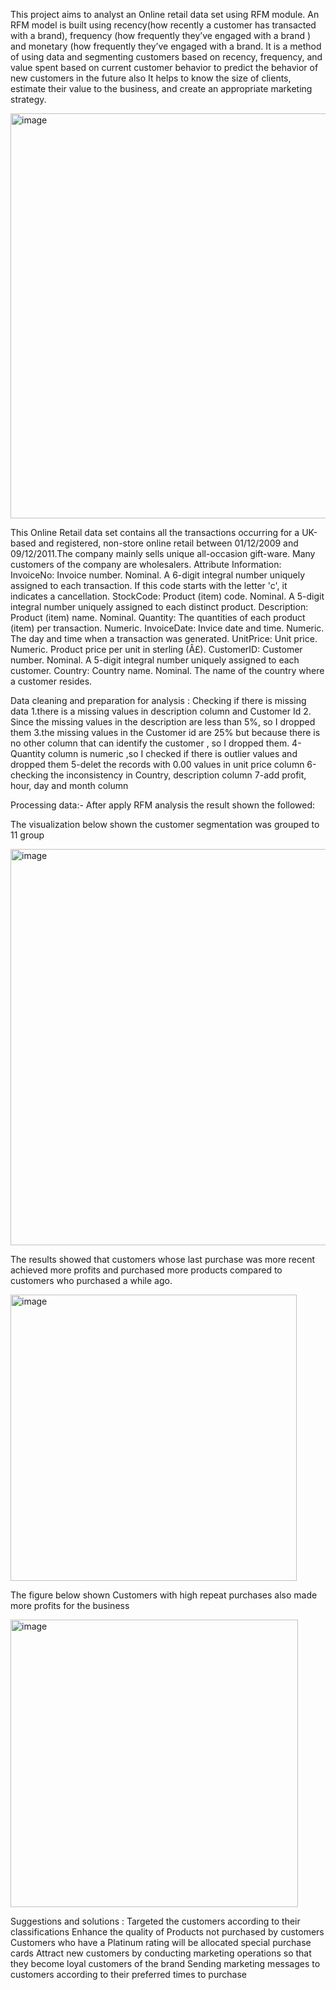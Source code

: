  This project aims to analyst an Online retail data set using RFM module.
 An RFM model is built using recency(how recently a customer has transacted with a brand), 
 frequency (how frequently they’ve engaged with a brand ) 
 and monetary (how frequently they’ve engaged with a brand. 
 It is a method of using data and segmenting customers based on recency, frequency, and value spent based on current customer behavior to predict the behavior of new customers in the future 
 also It helps to know the size of clients, estimate their value to the business, and create an appropriate marketing strategy.

  <img width="648" alt="image" src="https://github.com/aliabintsaleh/Online_Retail/assets/159874711/e244ab95-3f03-4e3b-b827-858eac1704ff">

 This Online Retail data set contains all the transactions occurring for a UK-based and registered, non-store online retail between 01/12/2009 and 09/12/2011.The company mainly sells unique all-occasion gift-ware. Many customers of the company are wholesalers.
Attribute Information:
InvoiceNo: Invoice number. Nominal. A 6-digit integral number uniquely assigned to each transaction. If this code starts with the letter 'c', it indicates a cancellation.
StockCode: Product (item) code. Nominal. A 5-digit integral number uniquely assigned to each distinct product.
Description: Product (item) name. Nominal.
Quantity: The quantities of each product (item) per transaction. Numeric.
InvoiceDate: Invice date and time. Numeric. The day and time when a transaction was generated.
UnitPrice: Unit price. Numeric. Product price per unit in sterling (Â£).
CustomerID: Customer number. Nominal. A 5-digit integral number uniquely assigned to each customer.
Country: Country name. Nominal. The name of the country where a customer resides.

Data cleaning and preparation  for analysis :
Checking if there is missing data 
1.there is a missing values in description column and Customer Id
2. Since the missing values in the description are less than 5%, so I dropped them 
3.the missing values in the Customer id are 25% but because there is no other column that can identify the customer , so I dropped them.
4-Quantity column is numeric ,so I  checked if there is  outlier values and dropped them
5-delet the records with  0.00 values in unit price column 
6-checking the inconsistency in Country, description column 
7-add profit, hour, day and month column 

Processing data:-
After apply RFM analysis the result shown the followed: 

The visualization below shown the customer segmentation was grouped to 11 group 

<img width="634" alt="image" src="https://github.com/aliabintsaleh/Online_Retail/assets/159874711/142fd250-abe3-4eb6-ae9c-7bb2354dc7c2">

The results showed that customers whose last purchase was more recent achieved more profits and purchased more products compared to customers who purchased a while ago.

<img width="458" alt="image" src="https://github.com/aliabintsaleh/Online_Retail/assets/159874711/7b32e757-3c7b-4874-9b01-e032784aa393">

The figure below shown Customers with high repeat purchases also made more profits for the business

<img width="460" alt="image" src="https://github.com/aliabintsaleh/Online_Retail/assets/159874711/cd326657-6a87-41db-a2f4-da95a43b815f">


Suggestions and solutions :
Targeted the customers according to their classifications 
Enhance the quality of Products not purchased by customers
Customers who have a Platinum rating will be allocated special purchase cards
Attract new customers by conducting marketing operations so that they become loyal customers of the brand
Sending marketing messages to customers according to their preferred times to purchase


